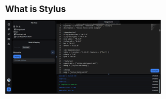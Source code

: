 # What is Stylus

![](https://raw.githubusercontent.com/POLearn/stylish-course-to-stylus/refs/heads/master/content/assets/images/contract.png)
